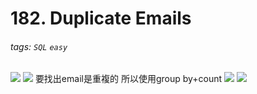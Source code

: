 # 182. Duplicate Emails
###### tags: `SQL` `easy`
![](https://i.imgur.com/YuoloTx.png)
![](https://i.imgur.com/CBVnxsa.png)
要找出email是重複的 所以使用group by+count
![](https://i.imgur.com/O28FGVP.png)
![](https://i.imgur.com/LapwbfD.png)

